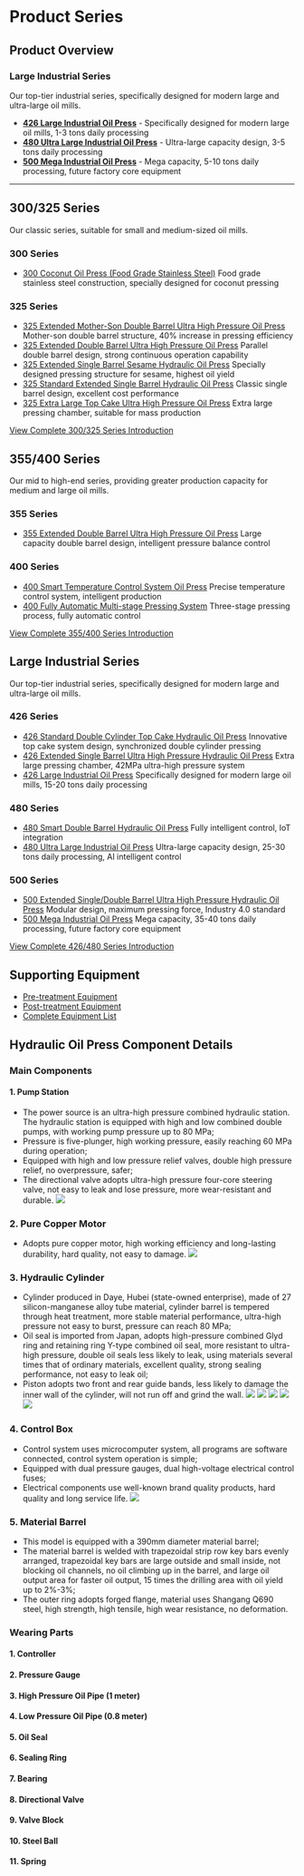 # Product Series

## Product Overview

### Large Industrial Series
Our top-tier industrial series, specifically designed for modern large and ultra-large oil mills.

- [**426 Large Industrial Oil Press**](/en/products/426-large) - Specifically designed for modern large oil mills, 1-3 tons daily processing
- [**480 Ultra Large Industrial Oil Press**](/en/products/480-ultra) - Ultra-large capacity design, 3-5 tons daily processing
- [**500 Mega Industrial Oil Press**](/en/products/500-mega) - Mega capacity, 5-10 tons daily processing, future factory core equipment

---

## 300/325 Series
Our classic series, suitable for small and medium-sized oil mills.

### 300 Series
- [300 Coconut Oil Press (Food Grade Stainless Steel)](/en/products/300-coconut)
  Food grade stainless steel construction, specially designed for coconut pressing

### 325 Series
- [325 Extended Mother-Son Double Barrel Ultra High Pressure Oil Press](/en/products/325-double-barrel)
  Mother-son double barrel structure, 40% increase in pressing efficiency
- [325 Extended Double Barrel Ultra High Pressure Oil Press](/en/products/325-extended-double)
  Parallel double barrel design, strong continuous operation capability
- [325 Extended Single Barrel Sesame Hydraulic Oil Press](/en/products/325-sesame)
  Specially designed pressing structure for sesame, highest oil yield
- [325 Standard Extended Single Barrel Hydraulic Oil Press](/en/products/325-standard)
  Classic single barrel design, excellent cost performance
- [325 Extra Large Top Cake Ultra High Pressure Oil Press](/en/products/325-large-cake)
  Extra large pressing chamber, suitable for mass production

[View Complete 300/325 Series Introduction](/en/products/300-325)

## 355/400 Series
Our mid to high-end series, providing greater production capacity for medium and large oil mills.

### 355 Series
- [355 Extended Double Barrel Ultra High Pressure Oil Press](/en/products/355-double)
  Large capacity double barrel design, intelligent pressure balance control

### 400 Series
- [400 Smart Temperature Control System Oil Press](/en/products/400-smart)
  Precise temperature control system, intelligent production
- [400 Fully Automatic Multi-stage Pressing System](/en/products/400-auto)
  Three-stage pressing process, fully automatic control

[View Complete 355/400 Series Introduction](/en/products/355-400)

## Large Industrial Series
Our top-tier industrial series, specifically designed for modern large and ultra-large oil mills.

### 426 Series
- [426 Standard Double Cylinder Top Cake Hydraulic Oil Press](/en/products/426-standard)
  Innovative top cake system design, synchronized double cylinder pressing
- [426 Extended Single Barrel Ultra High Pressure Hydraulic Oil Press](/en/products/426-single)
  Extra large pressing chamber, 42MPa ultra-high pressure system
- [426 Large Industrial Oil Press](/en/products/426-large)
  Specifically designed for modern large oil mills, 15-20 tons daily processing

### 480 Series
- [480 Smart Double Barrel Hydraulic Oil Press](/en/products/480-smart)
  Fully intelligent control, IoT integration
- [480 Ultra Large Industrial Oil Press](/en/products/480-ultra)
  Ultra-large capacity design, 25-30 tons daily processing, AI intelligent control

### 500 Series
- [500 Extended Single/Double Barrel Ultra High Pressure Hydraulic Oil Press](/en/products/500-extended)
  Modular design, maximum pressing force, Industry 4.0 standard
- [500 Mega Industrial Oil Press](/en/products/500-mega)
  Mega capacity, 35-40 tons daily processing, future factory core equipment

[View Complete 426/480 Series Introduction](/en/products/426-480)

## Supporting Equipment
- [Pre-treatment Equipment](/en/products/pre-treatment)
- [Post-treatment Equipment](/en/products/post-treatment)
- [Complete Equipment List](/en/products/supporting)


## Hydraulic Oil Press Component Details

### Main Components
#### 1. Pump Station
+ The power source is an ultra-high pressure combined hydraulic station. The hydraulic station is equipped with high and low combined double pumps, with working pump pressure up to 80 MPa;
+ Pressure is five-plunger, high working pressure, easily reaching 60 MPa during operation;
+ Equipped with high and low pressure relief valves, double high pressure relief, no overpressure, safer;
+ The directional valve adopts ultra-high pressure four-core steering valve, not easy to leak and lose pressure, more wear-resistant and durable.
![](https://i.postimg.cc/PXrT6N9K/202509011618921.png?dl=1)

### 2. Pure Copper Motor
+ Adopts pure copper motor, high working efficiency and long-lasting durability, hard quality, not easy to damage.
![](https://i.postimg.cc/pR7bDsP0/202509011615213.png?dl=1)

### 3. Hydraulic Cylinder
+ Cylinder produced in Daye, Hubei (state-owned enterprise), made of 27 silicon-manganese alloy tube material, cylinder barrel is tempered through heat treatment, more stable material performance, ultra-high pressure not easy to burst, pressure can reach 80 MPa;
+ Oil seal is imported from Japan, adopts high-pressure combined Glyd ring and retaining ring Y-type combined oil seal, more resistant to ultra-high pressure, double oil seals less likely to leak, using materials several times that of ordinary materials, excellent quality, strong sealing performance, not easy to leak oil;
+ Piston adopts two front and rear guide bands, less likely to damage the inner wall of the cylinder, will not run off and grind the wall.
![](https://i.postimg.cc/knHfHphZ/202509011620773.png?dl=1)
![](https://i.postimg.cc/G3wzLsRx/202509011620379.png?dl=1)
![](https://i.postimg.cc/hcnMNxpS/202509011621472.png?dl=1)
![](https://i.postimg.cc/9cK9HHCG/202509011625161.png?dl=1)
![](https://i.postimg.cc/69Zv9bpF/202509011625094.png?dl=1)

### 4. Control Box
+ Control system uses microcomputer system, all programs are software connected, control system operation is simple;
+ Equipped with dual pressure gauges, dual high-voltage electrical control fuses;
+ Electrical components use well-known brand quality products, hard quality and long service life.
![](https://i.postimg.cc/fz2tCG2t/202509011631969.png?dl=1)

### 5. Material Barrel
+ This model is equipped with a 390mm diameter material barrel;
+ The material barrel is welded with trapezoidal strip row key bars evenly arranged, trapezoidal key bars are large outside and small inside, not blocking oil channels, no oil climbing up in the barrel, and large oil output area for faster oil output, 15 times the drilling area with oil yield up to 2%-3%;
+ The outer ring adopts forged flange, material uses Shangang Q690 steel, high strength, high tensile, high wear resistance, no deformation.

### Wearing Parts

#### 1. Controller
#### 2. Pressure Gauge
#### 3. High Pressure Oil Pipe (1 meter)
#### 4. Low Pressure Oil Pipe (0.8 meter)
#### 5. Oil Seal
#### 6. Sealing Ring
#### 7. Bearing
#### 8. Directional Valve
#### 9. Valve Block
#### 10. Steel Ball
#### 11. Spring
